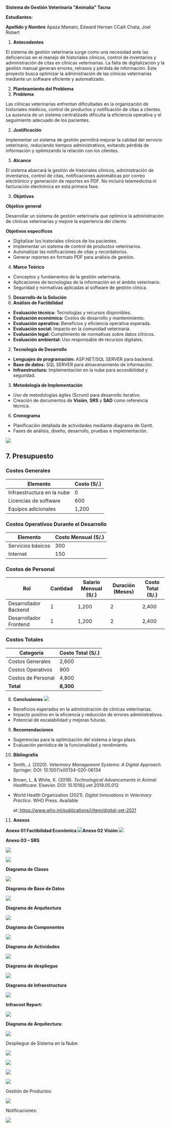 ﻿**Sistema de Gestión Veterinaria "Animalia" Tacna** 

**Estudiantes:** 

**Apellido y Nombre** Apaza Mamani, Edward Hernan CCalli Chata, Joel Robert 

1. **Antecedentes** 

El sistema de gestión veterinaria surge como una necesidad ante las deficiencias en el manejo de historiales clínicos, control de inventarios y administración de citas en clínicas veterinarias. La falta de digitalización y la gestión manual generan errores, retrasos y pérdida de información. Este proyecto busca optimizar la administración de las clínicas veterinarias mediante un software eficiente y automatizado. 

2. **Planteamiento del Problema** 
1. **Problema** 

Las clínicas veterinarias enfrentan dificultades en la organización de historiales médicos, control de productos y notificación de citas a clientes. La ausencia de un sistema centralizado dificulta la eficiencia operativa y el seguimiento adecuado de los pacientes. 

2. **Justificación** 

Implementar un sistema de gestión permitirá mejorar la calidad del servicio veterinario, reduciendo tiempos administrativos, evitando pérdida de información y optimizando la relación con los clientes. 

3. **Alcance** 

El sistema abarcará la gestión de historiales clínicos, administración de inventarios, control de citas, notificaciones automáticas por correo electrónico y generación de reportes en PDF. No incluirá telemedicina ni facturación electrónica en esta primera fase. 

3. **Objetivos** 

**Objetivo general** 

Desarrollar un sistema de gestión veterinaria que optimice la administración de clínicas veterinarias y mejore la experiencia del cliente. 

**Objetivos específicos** 

- Digitalizar los historiales clínicos de los pacientes. 
- Implementar un sistema de control de productos veterinarios. 
- Automatizar las notificaciones de citas y recordatorios. 
- Generar reportes en formato PDF para análisis de gestión. 
4. **Marco Teórico** 
- Conceptos y fundamentos de la gestión veterinaria. 
- Aplicaciones de tecnologías de la información en el ámbito veterinario. 
- Seguridad y normativas aplicadas al software de gestión clínica. 
5. **Desarrollo de la Solución** 
1. **Análisis de Factibilidad** 
- **Evaluación técnica:** Tecnologías y recursos disponibles. 
- **Evaluación económica:** Costos de desarrollo y mantenimiento. 
- **Evaluación operativa:** Beneficios y eficiencia operativa esperada. 
- **Evaluación social:** Impacto en la comunidad veterinaria. 
- **Evaluación legal:** Cumplimiento de normativas sobre datos clínicos. 
- **Evaluación ambiental:** Uso responsable de recursos digitales. 
2. **Tecnología de Desarrollo** 
- **Lenguajes de programación:** ASP.NET/SQL SERVER para backend. 
- **Base de datos:** SQL SERVER para almacenamiento de información. 
- **Infraestructura:** Implementación en la nube para accesibilidad y seguridad. 
3. **Metodología de Implementación** 
- Uso de metodologías ágiles (Scrum) para desarrollo iterativo. 
- Creación de documentos de **Visión**, **SRS** y **SAD** como referencia técnica. 
6. **Cronograma** 
- Planificación detallada de actividades mediante diagrama de Gantt. 
- Fases de análisis, diseño, desarrollo, pruebas e implementación. 

![](img/Aspose.Words.7ac47401-2047-4bfe-a396-00672ce642ec.001.png)

## 7. **Presupuesto**

### **Costos Generales**

| **Elemento**                 | **Costo (S/.)** |
|------------------------------|---------------|
| Infraestructura en la nube   | 0             |
| Licencias de software        | 600           |
| Equipos adicionales          | 1,200         |

### **Costos Operativos Durante el Desarrollo**

| **Elemento**       | **Costo Mensual (S/.)** |
|--------------------|---------------------|
| Servicios básicos | 300                 |
| Internet         | 150                 |

### **Costos de Personal**

| **Rol**                 | **Cantidad** | **Salario Mensual (S/.)** | **Duración (Meses)** | **Costo Total (S/.)** |
|-------------------------|------------|------------------------|-----------------|----------------|
| Desarrollador Backend  | 1          | 1,200                  | 2               | 2,400          |
| Desarrollador Frontend | 1          | 1,200                  | 2               | 2,400          |

### **Costos Totales**

| **Categoría**        | **Costo Total (S/.)** |
|----------------------|-----------------|
| Costos Generales     | 2,600           |
| Costos Operativos    | 900             |
| Costos de Personal   | 4,800           |
| **Total**           | **8,300**       |

8. **Conclusiones ![](img/Aspose.Words.7ac47401-2047-4bfe-a396-00672ce642ec.002.png)**
- Beneficios esperados en la administración de clínicas veterinarias. 
- Impacto positivo en la eficiencia y reducción de errores administrativos. 
- Potencial de escalabilidad y mejoras futuras. 
9. **Recomendaciones** 
- Sugerencias para la optimización del sistema a largo plazo. 
- Evaluación periódica de la funcionalidad y rendimiento. 
10. **Bibliografía** 
- Smith, J. (2020). *Veterinary Management Systems: A Digital Approach.* Springer. DOI: 10.1007/s00134-020-06134 
- Brown, L. & White, K. (2019). *Technological Advancements in Animal Healthcare.* Elsevier. DOI: 10.1016/j.vet.2019.05.012 
- World Health Organization (2021). *Digital Innovations in Veterinary Practice.* WHO Press. Available 

  at:[ https://www.who.int/publications/i/item/digital-vet-2021 ](https://www.who.int/publications/i/item/digital-vet-2021)

11. **Anexos** 

**Anexo 01 Factibilidad Económica ![](img/Aspose.Words.7ac47401-2047-4bfe-a396-00672ce642ec.003.png)Anexo 02 Visión ![](img/Aspose.Words.7ac47401-2047-4bfe-a396-00672ce642ec.004.png)**

**Anexo 03 – SRS** 

![](img/Aspose.Words.7ac47401-2047-4bfe-a396-00672ce642ec.005.jpeg)

![](img/Aspose.Words.7ac47401-2047-4bfe-a396-00672ce642ec.006.png)

**Diagrama de Clases** 

![](img/Aspose.Words.7ac47401-2047-4bfe-a396-00672ce642ec.007.jpeg)

**Diagrama de Base de Datos** 

![](img/Aspose.Words.7ac47401-2047-4bfe-a396-00672ce642ec.008.jpeg)

**Diagrama de Arquitectura** 

![](img/Aspose.Words.7ac47401-2047-4bfe-a396-00672ce642ec.009.jpeg)

**Diagrama de Componentes** 

![](img/Aspose.Words.7ac47401-2047-4bfe-a396-00672ce642ec.010.png)

**Diagrama de Actividades** 

![](img/Aspose.Words.7ac47401-2047-4bfe-a396-00672ce642ec.011.png)

**Diagrama de despliegue** 

![](img/Aspose.Words.7ac47401-2047-4bfe-a396-00672ce642ec.012.jpeg)

**Diagrama de Infraestructura** 

![](img/Aspose.Words.7ac47401-2047-4bfe-a396-00672ce642ec.013.jpeg)

**Infracost Report:** 

![](img/Aspose.Words.7ac47401-2047-4bfe-a396-00672ce642ec.014.jpeg)

**Diagrama de Arquitectura:** 

![](img/Aspose.Words.7ac47401-2047-4bfe-a396-00672ce642ec.015.jpeg)

Despliegue de Sistema en la Nube: 

![](img/Aspose.Words.7ac47401-2047-4bfe-a396-00672ce642ec.016.jpeg)

![](img/Aspose.Words.7ac47401-2047-4bfe-a396-00672ce642ec.017.jpeg)

![](img/Aspose.Words.7ac47401-2047-4bfe-a396-00672ce642ec.018.jpeg)

![](img/Aspose.Words.7ac47401-2047-4bfe-a396-00672ce642ec.019.jpeg)

Gestión de Productos: 

![](img/Aspose.Words.7ac47401-2047-4bfe-a396-00672ce642ec.020.jpeg)

Notificaciones:  

![](img/Aspose.Words.7ac47401-2047-4bfe-a396-00672ce642ec.021.jpeg)

